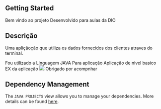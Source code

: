 ## Getting Started

Bem vindo ao projeto Desenvolvido para aulas da DIO

## Descrição

Uma apliçãoção que utiliza os dados fornecidos dos clientes atraves do terminal.

Fou utilizado a Linguagem JAVA Para aplicação 
Aplicação de nivel basico
EX da aplicação
![](/ProjetoJava/ContaBanco/src/img/Captura%20de%20tela%202024-05-28%20182347.jpg)
Obrigado por acompnhar 

## Dependency Management

The `JAVA PROJECTS` view allows you to manage your dependencies. More details can be found [here](https://github.com/microsoft/vscode-java-dependency#manage-dependencies).
